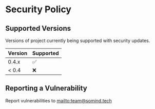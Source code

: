 # Security Policy

## Supported Versions

Versions of project currently being supported with security updates.

| Version | Supported          |
| ------- | ------------------ |
| 0.4.x   | :white_check_mark: |
| < 0.4   | :x:                |

## Reporting a Vulnerability

Report vulnerabilities to <mailto:team@somind.tech>
